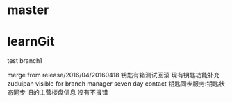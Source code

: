 # master
# learnGit
test branch1

merge from release/2016/04/20160418
钥匙有箱测试回滚
现有钥匙功能补充
zuduipan visible for branch manager
seven day contact
钥匙同步服务:钥匙状态同步
旧的主营楼盘信息 没有不报错